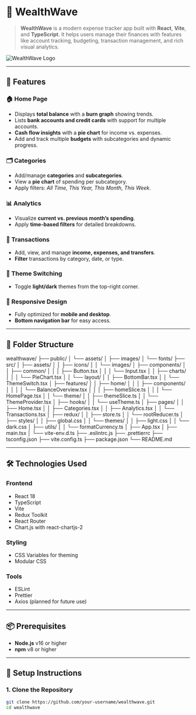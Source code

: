 # 🌊 WealthWave

> **WealthWave** is a modern expense tracker app built with **React**, **Vite**, and **TypeScript**. It helps users manage their finances with features like account tracking, budgeting, transaction management, and rich visual analytics.

![WealthWave Logo](<!-- Update with actual logo path -->)

---

## 🚀 Features

### 🏠 Home Page
- Displays **total balance** with a **burn graph** showing trends.
- Lists **bank accounts and credit cards** with support for multiple accounts.
- **Cash flow insights** with a **pie chart** for income vs. expenses.
- Add and track multiple **budgets** with subcategories and dynamic progress.

### 🗂 Categories
- Add/manage **categories** and **subcategories**.
- View a **pie chart** of spending per subcategory.
- Apply filters: _All Time, This Year, This Month, This Week_.

### 📊 Analytics
- Visualize **current vs. previous month’s spending**.
- Apply **time-based filters** for detailed breakdowns.

### 💸 Transactions
- Add, view, and manage **income, expenses, and transfers**.
- **Filter** transactions by category, date, or type.

### 🎨 Theme Switching
- Toggle **light/dark** themes from the top-right corner.

### 📱 Responsive Design
- Fully optimized for **mobile and desktop**.
- **Bottom navigation bar** for easy access.

---

## 📁 Folder Structure

wealthwave/ ├── public/ │ └── assets/ │ ├── images/ │ └── fonts/ ├── src/ │ ├── assets/ │ │ ├── icons/ │ │ └── images/ │ ├── components/ │ │ ├── common/ │ │ │ ├── Button.tsx │ │ │ └── Input.tsx │ │ ├── charts/ │ │ │ └── PieChart.tsx │ │ └── layout/ │ │ ├── BottomBar.tsx │ │ └── ThemeSwitch.tsx │ ├── features/ │ │ ├── home/ │ │ │ ├── components/ │ │ │ │ └── BalanceOverview.tsx │ │ │ ├── homeSlice.ts │ │ │ └── HomePage.tsx │ │ └── theme/ │ │ ├── themeSlice.ts │ │ └── ThemeProvider.tsx │ ├── hooks/ │ │ └── useTheme.ts │ ├── pages/ │ │ ├── Home.tsx │ │ ├── Categories.tsx │ │ ├── Analytics.tsx │ │ └── Transactions.tsx │ ├── redux/ │ │ ├── store.ts │ │ └── rootReducer.ts │ ├── styles/ │ │ ├── global.css │ │ └── themes/ │ │ ├── light.css │ │ └── dark.css │ ├── utils/ │ │ └── formatCurrency.ts │ ├── App.tsx │ ├── main.tsx │ └── vite-env.d.ts ├── .eslintrc.js ├── .prettierrc ├── tsconfig.json ├── vite.config.ts ├── package.json └── README.md


---

## 🛠 Technologies Used

### Frontend
- React 18
- TypeScript
- Vite
- Redux Toolkit
- React Router
- Chart.js with react-chartjs-2

### Styling
- CSS Variables for theming
- Modular CSS

### Tools
- ESLint
- Prettier
- Axios (planned for future use)

---

## 📦 Prerequisites

- **Node.js** v16 or higher
- **npm** v8 or higher

---

## 🔧 Setup Instructions

### 1. Clone the Repository

```bash
git clone https://github.com/your-username/wealthwave.git
cd wealthwave
